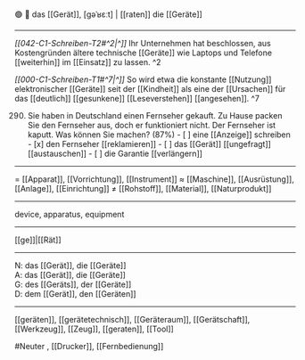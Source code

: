 🟢 📱 das [[Gerät]], [ɡəˈʁɛːt] | [[raten]]
die [[Geräte]]

---
*[[042-C1-Schreiben-T2#^2|^]]* Ihr Unternehmen hat beschlossen, aus Kostengründen ältere technische [[Geräte]] wie Laptops und Telefone [[weiterhin]] im [[Einsatz]] zu lassen. ^2


*[[000-C1-Schreiben-T1#^7|^]]* So wird etwa die konstante [[Nutzung]] elektronischer [[Geräte]] seit der [[Kindheit]] als eine der [[Ursachen]] für das [[deutlich]] [[gesunkene]] [[Leseverstehen]] [[angesehen]]. ^7



290. Sie haben in Deutschland einen Fernseher gekauft. Zu Hause packen Sie den Fernseher aus, doch er funktioniert nicht. Der Fernseher ist kaputt. Was können Sie machen? (87%)
	- [ ] eine [[Anzeige]] schreiben
	- [x] den Fernseher [[reklamieren]]
	- [ ] das [[Gerät]] [[ungefragt]] [[austauschen]]
	- [ ] die Garantie [[verlängern]]

---
= [[Apparat]], [[Vorrichtung]], [[Instrument]]
≈ [[Maschine]], [[Ausrüstung]], [[Anlage]], [[Einrichtung]]
≠ [[Rohstoff]], [[Material]], [[Naturprodukt]]

---
device, apparatus, equipment

---
[[ge]]|[[Rät]]

---
N: das [[Gerät]], die [[Geräte]]  
A: das [[Gerät]], die [[Geräte]]  
G: des [[Geräts]], der [[Geräte]]  
D: dem [[Gerät]], den [[Geräten]]  

---
[[geräten]], [[gerätetechnisch]], [[Geräteraum]], [[Gerätschaft]], [[Werkzeug]], [[Zeug]], [[geraten]], [[Tool]]


#Neuter , [[Drucker]], [[Fernbedienung]]